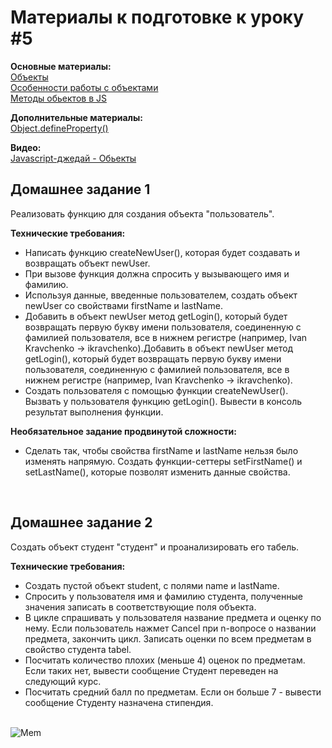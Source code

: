<h1>Материалы к подготовке к уроку #5</h1>

<b>Основные материалы:</b><br>
[Объекты](https://learn.javascript.ru/object)<br>
[Особенности работы с объектами](https://dan-it.gitlab.io/fe-book/programming_essentials/javascript/lesson6_objects/objects2.html)<br>
[Методы обьектов в JS](https://www.8host.com/blog/metody-obektov-v-javascript/)<br>

<b>Дополнительные материалы:</b><br>
[Object.defineProperty()](https://developer.mozilla.org/ru/docs/Web/JavaScript/Reference/Global_Objects/Object/defineProperty)<br>

<b>Видео:</b><br>
[Javascript-джедай - Обьекты](https://www.youtube.com/watch?v=J1aIrZFnGig)<br>


<h2>Домашнее задание 1</h2>
<p>Реализовать функцию для создания объекта "пользователь".</p>

<b>Технические требования:</b>
<ul>
    <li>Написать функцию createNewUser(), которая будет создавать и возвращать объект newUser.</li>
    <li>При вызове функция должна спросить у вызывающего имя и фамилию.</li>
    <li>Используя данные, введенные пользователем, создать объект newUser со свойствами firstName и lastName.</li>
    <li>Добавить в объект newUser метод getLogin(), который будет возвращать первую букву имени пользователя, соединенную с фамилией пользователя, все в нижнем регистре (например, Ivan Kravchenko → ikravchenko).Добавить в объект newUser метод getLogin(), который будет возвращать первую букву имени пользователя, соединенную с фамилией пользователя, все в нижнем регистре (например, Ivan Kravchenko → ikravchenko).</li>
    <li>Создать пользователя с помощью функции createNewUser(). Вызвать у пользователя функцию getLogin(). Вывести в консоль результат выполнения функции.</li>
</ul>

<b>Необязательное задание продвинутой сложности:</b>
<ul>
    <li>Сделать так, чтобы свойства firstName и lastName нельзя было изменять напрямую. Создать функции-сеттеры setFirstName() и setLastName(), которые позволят изменить данные свойства.</li>
</ul>
<br>

<h2>Домашнее задание 2</h2>
<p>Создать объект студент "студент" и проанализировать его табель.</p>

<b>Технические требования:</b>
<ul>
    <li>Создать пустой объект student, с полями name и lastName.</li>
    <li>Спросить у пользователя имя и фамилию студента, полученные значения записать в соответствующие поля объекта.</li>
    <li>В цикле спрашивать у пользователя название предмета и оценку по нему. Если пользователь нажмет Cancel при n-вопросе о названии предмета, закончить цикл. Записать оценки по всем предметам в свойство студента tabel.</li>
    <li>Посчитать количество плохих (меньше 4) оценок по предметам. Если таких нет, вывести сообщение Студент переведен на следующий курс.</li>
    <li>Посчитать средний балл по предметам. Если он больше 7 - вывести сообщение Студенту назначена стипендия.</li>
</ul>

<br>


<img alt="Mem" src="https://res.cloudinary.com/practicaldev/image/fetch/s--ZDtqrBOj--/c_limit%2Cf_auto%2Cfl_progressive%2Cq_auto%2Cw_880/https://github.com/damiancipolat/js_vs_memes/blob/master/doc/js_thanks.png%3Fraw%3Dtrue">
